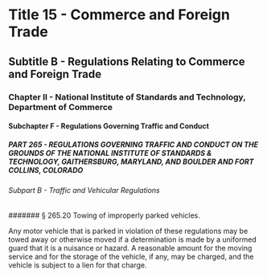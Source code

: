 
# Title 15 - Commerce and Foreign Trade
## Subtitle B - Regulations Relating to Commerce and Foreign Trade
### Chapter II - National Institute of Standards and Technology, Department of Commerce
#### Subchapter F - Regulations Governing Traffic and Conduct
##### PART 265 - REGULATIONS GOVERNING TRAFFIC AND CONDUCT ON THE GROUNDS OF THE NATIONAL INSTITUTE OF STANDARDS & TECHNOLOGY, GAITHERSBURG, MARYLAND, AND BOULDER AND FORT COLLINS, COLORADO
###### Subpart B - Traffic and Vehicular Regulations
####### § 265.20 Towing of improperly parked vehicles.

Any motor vehicle that is parked in violation of these regulations may be towed away or otherwise moved if a determination is made by a uniformed guard that it is a nuisance or hazard. A reasonable amount for the moving service and for the storage of the vehicle, if any, may be charged, and the vehicle is subject to a lien for that charge.
